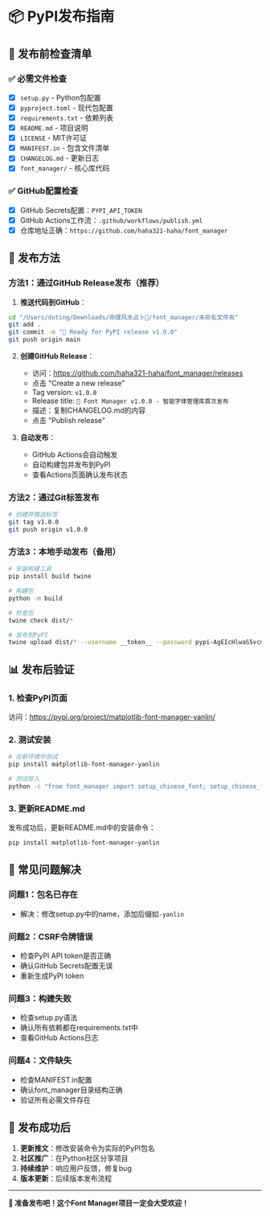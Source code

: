 # 📦 PyPI发布指南

## 🎯 发布前检查清单

### ✅ 必需文件检查
- [x] `setup.py` - Python包配置
- [x] `pyproject.toml` - 现代包配置
- [x] `requirements.txt` - 依赖列表
- [x] `README.md` - 项目说明
- [x] `LICENSE` - MIT许可证
- [x] `MANIFEST.in` - 包含文件清单
- [x] `CHANGELOG.md` - 更新日志
- [x] `font_manager/` - 核心库代码

### ✅ GitHub配置检查
- [x] GitHub Secrets配置：`PYPI_API_TOKEN`
- [x] GitHub Actions工作流：`.github/workflows/publish.yml`
- [x] 仓库地址正确：`https://github.com/haha321-haha/font_manager`

## 🚀 发布方法

### 方法1：通过GitHub Release发布（推荐）

1. **推送代码到GitHub**：
```bash
cd "/Users/duting/Downloads/命理风水占卜🔮/font_manager/未命名文件夹"
git add .
git commit -m "🎉 Ready for PyPI release v1.0.0"
git push origin main
```

2. **创建GitHub Release**：
   - 访问：https://github.com/haha321-haha/font_manager/releases
   - 点击 "Create a new release"
   - Tag version: `v1.0.0`
   - Release title: `🎉 Font Manager v1.0.0 - 智能字体管理库首次发布`
   - 描述：复制CHANGELOG.md的内容
   - 点击 "Publish release"

3. **自动发布**：
   - GitHub Actions会自动触发
   - 自动构建包并发布到PyPI
   - 查看Actions页面确认发布状态

### 方法2：通过Git标签发布

```bash
# 创建并推送标签
git tag v1.0.0
git push origin v1.0.0
```

### 方法3：本地手动发布（备用）

```bash
# 安装构建工具
pip install build twine

# 构建包
python -m build

# 检查包
twine check dist/*

# 发布到PyPI
twine upload dist/* --username __token__ --password pypi-AgEIcHlwaS5vcmcCJGUwMWRmMTQzLTQ4NWMtNDU0ZC05NThmLTYxZDQ3ZDAzOThkZAACKlszLCJkYTNjNDQ1Mi03NTI4LTRmZDAtODdjYS1lMTRkZTljYjU0MmQiXQAABiCrpaNviLMewd01EnxkhoJn01atxaTaoTEyTHYYZDKV9Q
```

## 📊 发布后验证

### 1. 检查PyPI页面
访问：https://pypi.org/project/matplotlib-font-manager-yanlin/

### 2. 测试安装
```bash
# 在新环境中测试
pip install matplotlib-font-manager-yanlin

# 测试导入
python -c "from font_manager import setup_chinese_font; setup_chinese_font(); print('✅ 安装成功！')"
```

### 3. 更新README.md
发布成功后，更新README.md中的安装命令：
```bash
pip install matplotlib-font-manager-yanlin
```

## 🔧 常见问题解决

### 问题1：包名已存在
- 解决：修改setup.py中的name，添加后缀如`-yanlin`

### 问题2：CSRF令牌错误
- 检查PyPI API token是否正确
- 确认GitHub Secrets配置无误
- 重新生成PyPI token

### 问题3：构建失败
- 检查setup.py语法
- 确认所有依赖都在requirements.txt中
- 查看GitHub Actions日志

### 问题4：文件缺失
- 检查MANIFEST.in配置
- 确认font_manager目录结构正确
- 验证所有必需文件存在

## 🎉 发布成功后

1. **更新推文**：修改安装命令为实际的PyPI包名
2. **社区推广**：在Python社区分享项目
3. **持续维护**：响应用户反馈，修复bug
4. **版本更新**：后续版本发布流程

---

**🚀 准备发布吧！这个Font Manager项目一定会大受欢迎！**